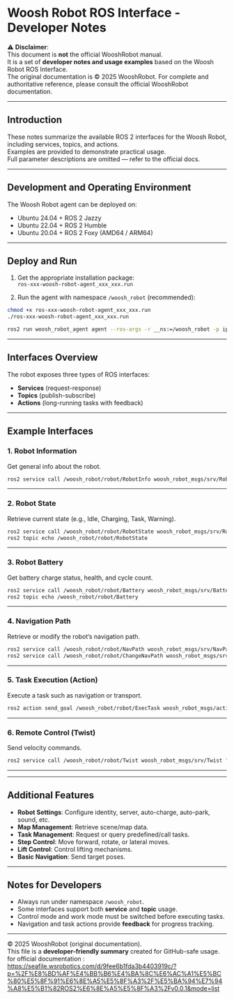# Woosh Robot ROS Interface - Developer Notes

⚠️ **Disclaimer**:  
This document is **not** the official WooshRobot manual.  
It is a set of **developer notes and usage examples** based on the Woosh Robot ROS Interface.  
The original documentation is © 2025 WooshRobot. For complete and authoritative reference, please consult the official WooshRobot documentation.

---

## Introduction
These notes summarize the available ROS 2 interfaces for the Woosh Robot, including services, topics, and actions.  
Examples are provided to demonstrate practical usage.  
Full parameter descriptions are omitted — refer to the official docs.

---

## Development and Operating Environment
The Woosh Robot agent can be deployed on:
- Ubuntu 24.04 + ROS 2 Jazzy
- Ubuntu 22.04 + ROS 2 Humble
- Ubuntu 20.04 + ROS 2 Foxy (AMD64 / ARM64)

---

## Deploy and Run

1. Get the appropriate installation package:  
   `ros-xxx-woosh-robot-agent_xxx_xxx.run`

2. Run the agent with namespace `/woosh_robot` (recommended):  

```bash
chmod +x ros-xxx-woosh-robot-agent_xxx_xxx.run
./ros-xxx-woosh-robot-agent_xxx_xxx.run

ros2 run woosh_robot_agent agent --ros-args -r __ns:=/woosh_robot -p ip:="172.20.8.74"
```

---

## Interfaces Overview

The robot exposes three types of ROS interfaces:  
- **Services** (request-response)  
- **Topics** (publish-subscribe)  
- **Actions** (long-running tasks with feedback)  

---

## Example Interfaces

### 1. Robot Information
Get general info about the robot.

```bash
ros2 service call /woosh_robot/robot/RobotInfo woosh_robot_msgs/srv/RobotInfo
```

---

### 2. Robot State
Retrieve current state (e.g., Idle, Charging, Task, Warning).

```bash
ros2 service call /woosh_robot/robot/RobotState woosh_robot_msgs/srv/RobotState
ros2 topic echo /woosh_robot/robot/RobotState
```

---

### 3. Robot Battery
Get battery charge status, health, and cycle count.

```bash
ros2 service call /woosh_robot/robot/Battery woosh_robot_msgs/srv/Battery
ros2 topic echo /woosh_robot/robot/Battery
```

---

### 4. Navigation Path
Retrieve or modify the robot’s navigation path.

```bash
ros2 service call /woosh_robot/robot/NavPath woosh_robot_msgs/srv/NavPath
ros2 service call /woosh_robot/robot/ChangeNavPath woosh_robot_msgs/srv/ChangeNavPath "{arg:{paths:{...}}}"
```

---

### 5. Task Execution (Action)
Execute a task such as navigation or transport.

```bash
ros2 action send_goal /woosh_robot/robot/ExecTask woosh_robot_msgs/action/ExecTask "{arg:{type:{value: 1}, mark_no: A2}}" --feedback
```

---

### 6. Remote Control (Twist)
Send velocity commands.

```bash
ros2 service call /woosh_robot/robot/Twist woosh_robot_msgs/srv/Twist "{arg:{linear: 0.2, angular: 0.785}}"
```

---


---

## Additional Features

- **Robot Settings**: Configure identity, server, auto-charge, auto-park, sound, etc.  
- **Map Management**: Retrieve scene/map data.  
- **Task Management**: Request or query predefined/call tasks.  
- **Step Control**: Move forward, rotate, or lateral moves.  
- **Lift Control**: Control lifting mechanisms.  
- **Basic Navigation**: Send target poses.  

---

## Notes for Developers
- Always run under namespace `/woosh_robot`.  
- Some interfaces support both **service** and **topic** usage.  
- Control mode and work mode must be switched before executing tasks.  
- Navigation and task actions provide **feedback** for progress tracking.  

---

© 2025 WooshRobot (original documentation).  
This file is a **developer-friendly summary** created for GitHub-safe usage.
for official documentation : https://seafile.wsrobotics.com/d/9fee6b1fda3b4403919c/?p=%2F%E8%BD%AF%E4%BB%B6%E4%BA%8C%E6%AC%A1%E5%BC%80%E5%8F%91%E6%8E%A5%E5%8F%A3%2F%E5%BA%94%E7%94%A8%E5%B1%82ROS2%E6%8E%A5%E5%8F%A3%2Fv0.0.1&mode=list
